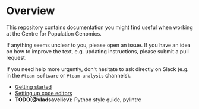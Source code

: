 # Overview

This repository contains documentation you might find useful when working at
the Centre for Population Genomics.

If anything seems unclear to you, please open an issue. If you have an idea on
how to improve the text, e.g. updating instructions, please submit a pull
request.

If you need help more urgently, don't hesitate to ask directly on Slack (e.g.
in the `#team-software` or `#team-analysis` channels).

-   [Getting started](getting_started.md)
-   [Setting up code editors](code_editors.md)
-   **TODO(@vladsaveliev):** Python style guide, pylintrc
